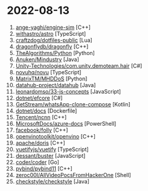# 2022-08-13

1. [ange-yaghi/engine-sim](https://github.com/ange-yaghi/engine-sim "Combustion engine simulator that generates realistic audio.") [C++]
2. [withastro/astro](https://github.com/withastro/astro "Build faster websites with Astro's next-gen island architecture 🏝✨") [TypeScript]
3. [craftzdog/dotfiles-public](https://github.com/craftzdog/dotfiles-public "My personal dotfiles") [Lua]
4. [dragonflydb/dragonfly](https://github.com/dragonflydb/dragonfly "A modern replacement for Redis and Memcached") [C++]
5. [TheAlgorithms/Python](https://github.com/TheAlgorithms/Python "All Algorithms implemented in Python") [Python]
6. [Anuken/Mindustry](https://github.com/Anuken/Mindustry "The automation tower defense RTS") [Java]
7. [Unity-Technologies/com.unity.demoteam.hair](https://github.com/Unity-Technologies/com.unity.demoteam.hair "An integrated solution for authoring / importing / simulating / rendering strand-based hair in Unity.") [C#]
8. [novuhq/novu](https://github.com/novuhq/novu "🚀 The open-source notifications infrastructure. A fully-featured microservice to send SMS, E-mail, Slack and Push notifications. Embeddable notification center for React with real-time updates, content management, and much more...") [TypeScript]
9. [MatrixTM/MHDDoS](https://github.com/MatrixTM/MHDDoS "Best DDoS Attack Script Python3, (Cyber / DDos) Attack With 56 Methods") [Python]
10. [datahub-project/datahub](https://github.com/datahub-project/datahub "The Metadata Platform for the Modern Data Stack") [Java]
11. [leonardomso/33-js-concepts](https://github.com/leonardomso/33-js-concepts "📜 33 JavaScript concepts every developer should know.") [JavaScript]
12. [dotnet/efcore](https://github.com/dotnet/efcore "EF Core is a modern object-database mapper for .NET. It supports LINQ queries, change tracking, updates, and schema migrations.") [C#]
13. [GetStream/whatsApp-clone-compose](https://github.com/GetStream/whatsApp-clone-compose "📱 WhatsApp clone project demonstrates modern Android development built with Jetpack Compose and Stream Chat SDK for Compose.") [Kotlin]
14. [dotnet/docs](https://github.com/dotnet/docs "This repository contains .NET Documentation.") [Dockerfile]
15. [Tencent/ncnn](https://github.com/Tencent/ncnn "ncnn is a high-performance neural network inference framework optimized for the mobile platform") [C++]
16. [MicrosoftDocs/azure-docs](https://github.com/MicrosoftDocs/azure-docs "Open source documentation of Microsoft Azure") [PowerShell]
17. [facebook/folly](https://github.com/facebook/folly "An open-source C++ library developed and used at Facebook.") [C++]
18. [openvinotoolkit/openvino](https://github.com/openvinotoolkit/openvino "OpenVINO™ Toolkit repository") [C++]
19. [apache/doris](https://github.com/apache/doris "Apache Doris is an easy-to-use, high performance and unified analytics database.") [C++]
20. [vuetifyjs/vuetify](https://github.com/vuetifyjs/vuetify "🐉 Material Component Framework for Vue") [TypeScript]
21. [dessant/buster](https://github.com/dessant/buster "Captcha solver extension for humans") [JavaScript]
22. [coder/coder](https://github.com/coder/coder "Remote development environments on your infrastructure provisioned with Terraform") [Go]
23. [pybind/pybind11](https://github.com/pybind/pybind11 "Seamless operability between C++11 and Python") [C++]
24. [zeroc00I/AllVideoPocsFromHackerOne](https://github.com/zeroc00I/AllVideoPocsFromHackerOne "This script grab public report from hacker one and make some folders with poc videos") [Shell]
25. [checkstyle/checkstyle](https://github.com/checkstyle/checkstyle "Checkstyle is a development tool to help programmers write Java code that adheres to a coding standard. By default it supports the Google Java Style Guide and Sun Code Conventions, but is highly configurable. It can be invoked with an ANT task and a command line program.") [Java]
